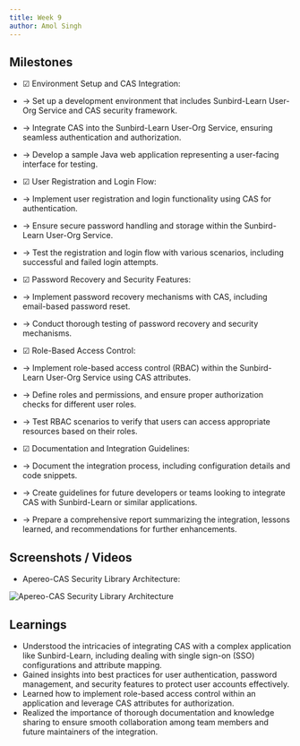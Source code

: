 ```yaml
---
title: Week 9
author: Amol Singh
---
```


## Milestones

- &#x2611; Environment Setup and CAS Integration:

- &#x2192; Set up a development environment that includes Sunbird-Learn User-Org Service and CAS security framework.
- &#x2192; Integrate CAS into the Sunbird-Learn User-Org Service, ensuring seamless authentication and authorization.
- &#x2192; Develop a sample Java web application representing a user-facing interface for testing.

- &#x2611; User Registration and Login Flow:

- &#x2192; Implement user registration and login functionality using CAS for authentication.
- &#x2192; Ensure secure password handling and storage within the Sunbird-Learn User-Org Service.
- &#x2192; Test the registration and login flow with various scenarios, including successful and failed login attempts.

- &#x2611; Password Recovery and Security Features:

- &#x2192; Implement password recovery mechanisms with CAS, including email-based password reset.
- &#x2192; Conduct thorough testing of password recovery and security mechanisms.

- &#x2611; Role-Based Access Control:

- &#x2192; Implement role-based access control (RBAC) within the Sunbird-Learn User-Org Service using CAS attributes.
- &#x2192; Define roles and permissions, and ensure proper authorization checks for different user roles.
- &#x2192; Test RBAC scenarios to verify that users can access appropriate resources based on their roles.

- &#x2611; Documentation and Integration Guidelines:

- &#x2192; Document the integration process, including configuration details and code snippets.
- &#x2192; Create guidelines for future developers or teams looking to integrate CAS with Sunbird-Learn or similar applications.
- &#x2192; Prepare a comprehensive report summarizing the integration, lessons learned, and recommendations for further enhancements.

## Screenshots / Videos 

- Apereo-CAS Security Library Architecture:

![Apereo-CAS Security Library Architecture](https://drive.google.com/uc?export=view&id=139IefXSLlhjRQ1T5_jowi7QzbXa40bc3)

## Learnings

- Understood the intricacies of integrating CAS with a complex application like Sunbird-Learn, including dealing with single sign-on (SSO) configurations and attribute mapping.
- Gained insights into best practices for user authentication, password management, and security features to protect user accounts effectively.
- Learned how to implement role-based access control within an application and leverage CAS attributes for authorization.
- Realized the importance of thorough documentation and knowledge sharing to ensure smooth collaboration among team members and future maintainers of the integration.
